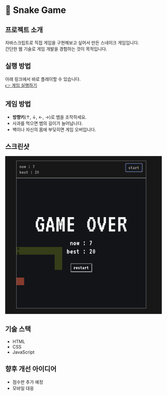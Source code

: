 # 🐍 Snake Game

## 프로젝트 소개
자바스크립트로 직접 게임을 구현해보고 싶어서 만든 스네이크 게임입니다.  
간단한 웹 기술로 게임 개발을 경험하는 것이 목적입니다.

## 실행 방법
아래 링크에서 바로 플레이할 수 있습니다.  
[👉 게임 실행하기](https://focfoc.github.io/snake-game/index.html)

## 게임 방법
- **방향키**(↑, ↓, ←, →)로 뱀을 조작하세요.
- 사과를 먹으면 뱀의 길이가 늘어납니다.
- 벽이나 자신의 몸에 부딪히면 게임 오버입니다.

## 스크린샷
![snake-game-demo](./docs/screenshot.png)

## 기술 스택
- HTML
- CSS
- JavaScript

## 향후 개선 아이디어
- 점수판 추가 예정
- 모바일 대응